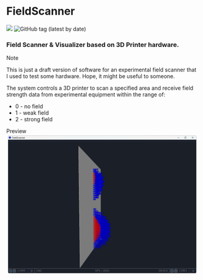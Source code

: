 # FieldScanner

![](https://img.shields.io/badge/DRAFT-red)
![GitHub tag (latest by date)](https://img.shields.io/github/v/tag/sps-tech-lab/FieldScanner?label=version)


### Field Scanner & Visualizer based on 3D Printer hardware.

> [!NOTE]
> This is just a draft version of software for an experimental field scanner that I used to test some hardware.
> Hope, it might be useful to someone.

The system controls a 3D printer to scan a specified area and receive field strength data from experimental equipment within the range of:
- 0 - no field
- 1 - weak field
- 2 - strong field

Preview
![Appearence](.//Readme/readme_view.png)
